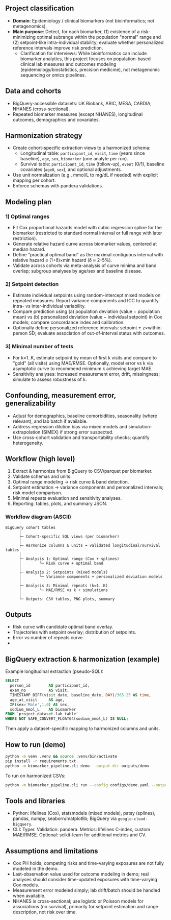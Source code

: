 ## Project classification
- **Domain**: Epidemiology / clinical biomarkers (not bioinformatics; not metagenomics).
- **Main purpose**: Detect, for each biomarker, (1) existence of a risk-minimizing optimal subrange within the population "normal" range and (2) setpoint-like intra-individual stability; evaluate whether personalized reference intervals improve risk prediction.
  - Clarification for interviews: While bioinformatics can include biomarker analytics, this project focuses on population-based clinical lab measures and outcomes modeling (epidemiology/biostatistics, precision medicine), not metagenomic sequencing or omics pipelines.

## Data and cohorts
- BigQuery-accessible datasets: UK Biobank, ARIC, MESA, CARDIA, NHANES (cross-sectional).
- Repeated biomarker measures (except NHANES), longitudinal outcomes, demographics and covariates.

## Harmonization strategy
- Create cohort-specific extraction views to a harmonized schema:
  - Longitudinal table: `participant_id`, `visit`, `time` (years since baseline), `age`, `sex`, `biomarker` (one analyte per run).
  - Survival table: `participant_id`, `time` (follow-up), `event` (0/1), baseline covariates (`age0`, `sex`), and optional adjustments.
- Use unit normalization (e.g., mmol/L to mg/dL if needed) with explicit mapping per cohort.
- Enforce schemas with pandera validations.

## Modeling plan

### 1) Optimal ranges
- Fit Cox proportional hazards model with cubic regression spline for the biomarker (restricted to standard normal interval or full range with later restriction).
- Generate relative hazard curve across biomarker values, centered at median hazard.
- Define "practical optimal band" as the maximal contiguous interval with relative hazard ≤ (1+δ)×min hazard (δ ≈ 2–5%).
- Validate across cohorts via meta-analysis of curve minima and band overlap; subgroup analyses by age/sex and baseline disease.

### 2) Setpoint detection
- Estimate individual setpoints using random-intercept mixed models on repeated measures. Report variance components and ICC to quantify intra- vs inter-individual variability.
- Compare prediction using (a) population deviation (value − population mean) vs (b) personalized deviation (value − individual setpoint) in Cox models; compare concordance index and calibration.
- Optionally define personalized reference intervals: setpoint ± z×within-person SD; evaluate association of out-of-interval status with outcomes.

### 3) Minimal number of tests
- For k=1..K, estimate setpoint by mean of first k visits and compare to "gold" (all visits) using MAE/RMSE. Optionally, model error vs k via asymptotic curve to recommend minimum k achieving target MAE.
- Sensitivity analyses: increased measurement error, drift, missingness; simulate to assess robustness of k.

## Confounding, measurement error, generalizability
- Adjust for demographics, baseline comorbidities, seasonality (where relevant), and lab batch if available.
- Address regression dilution bias via mixed models and simulation-extrapolation (SIMEX) if strong error suspected.
- Use cross-cohort validation and transportability checks; quantify heterogeneity.

## Workflow (high level)
1. Extract & harmonize from BigQuery to CSV/parquet per biomarker.
2. Validate schemas and units.
3. Optimal range modeling → risk curve & band detection.
4. Setpoint estimation → variance components and personalized intervals; risk model comparison.
5. Minimal repeats evaluation and sensitivity analyses.
6. Reporting: tables, plots, and summary JSON.

### Workflow diagram (ASCII)
```
BigQuery cohort tables
      │
      ├─ Cohort-specific SQL views (per biomarker)
      │
      ├─ Harmonize columns & units → validated longitudinal/survival tables
      │
      ├─ Analysis 1: Optimal range (Cox + splines)
      │        └─ Risk curve + optimal band
      │
      ├─ Analysis 2: Setpoints (mixed models)
      │        └─ Variance components + personalized deviation models
      │
      ├─ Analysis 3: Minimal repeats (k=1..K)
      │        └─ MAE/RMSE vs k + simulations
      │
      └─ Outputs: CSV tables, PNG plots, summary
```

## Outputs
- Risk curve with candidate optimal band overlay.
- Trajectories with setpoint overlay; distribution of setpoints.
- Error vs number of repeats curve.
- 
## BigQuery extraction & harmonization (example)
Example longitudinal extraction (pseudo-SQL):
```sql
SELECT
  person_id        AS participant_id,
  exam_no          AS visit,
  TIMESTAMP_DIFF(visit_date, baseline_date, DAY)/365.25 AS time,
  age_at_visit     AS age,
  IF(sex='Male',1,0) AS sex,
  sodium_mmol_L    AS biomarker
FROM `project.dataset.lab_table`
WHERE NOT SAFE_CONVERT_FLOAT64(sodium_mmol_L) IS NULL;
```
Then apply a dataset-specific mapping to harmonized columns and units.

## How to run (demo)
```bash
python -m venv .venv && source .venv/bin/activate
pip install -r requirements.txt
python -m biomarker_pipeline.cli demo --output-dir outputs/demo
```

To run on harmonized CSVs:
```bash
python -m biomarker_pipeline.cli run --config configs/demo.yaml --output-dir outputs/run1
```

## Tools and libraries
- Python: lifelines (Cox), statsmodels (mixed models), patsy (splines), pandas, numpy, seaborn/matplotlib; BigQuery via `google-cloud-bigquery`.
 - CLI: Typer. Validation: pandera. Metrics: lifelines C-index, custom MAE/RMSE. Optional: scikit-learn for additional metrics and CV.

## Assumptions and limitations
- Cox PH holds; competing risks and time-varying exposures are not fully modeled in the demo.
- Last-observation value used for outcome modeling in demo; real analyses should consider time-updated exposures with time-varying Cox models.
- Measurement error modeled simply; lab drift/batch should be handled when available.
 - NHANES is cross-sectional; use logistic or Poisson models for associations (no survival), primarily for setpoint estimation and range description, not risk over time.
